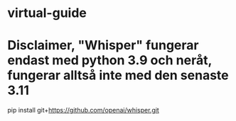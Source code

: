 # virtual-guide

# Disclaimer, "Whisper" fungerar endast med python 3.9 och neråt, fungerar alltså inte med den senaste 3.11

pip install git+https://github.com/openai/whisper.git 

